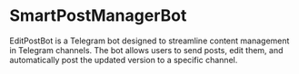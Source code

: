 # SmartPostManagerBot
EditPostBot is a Telegram bot designed to streamline content management in Telegram channels. The bot allows users to send posts, edit them, and automatically post the updated version to a specific channel.
